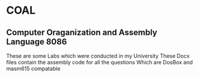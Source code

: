 # COAL

## Computer Oraganization and Assembly Language 8086

These are some Labs which were conducted in my University
These Docx files contain the assembly code for all the questions 
Which are DosBox and masm615 compatable 
